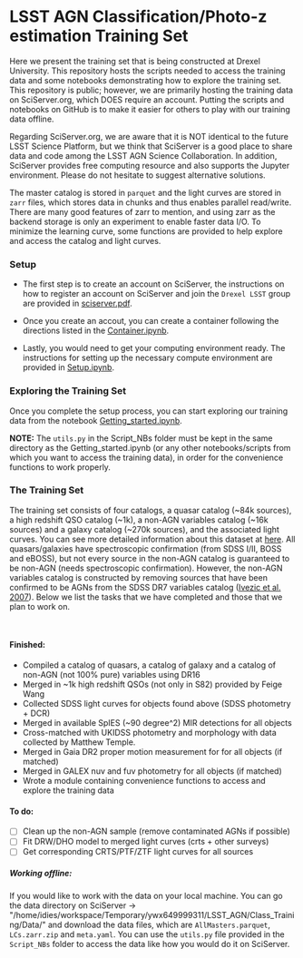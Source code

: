# LSST AGN Classification/Photo-z estimation Training Set

Here we present the training set that is being constructed at Drexel
University. This repository hosts the scripts needed to access the
training data and some notebooks demonstrating how to explore the
training set. This repository is public; 
however, we are primarily hosting the training data on SciServer.org,
which DOES require an account. Putting the scripts
and notebooks on GitHub is to make it easier for others to play
with our training data offline.

Regarding SciServer.org, we are aware that it is NOT identical to the
future LSST Science Platform, but we think that SciServer is a good
place to share data and code among the LSST AGN Science Collaboration.
In addition, SciServer provides free computing resource and also
supports the Jupyter environment. Please do not hesitate to suggest
alternative solutions.

The master catalog is stored in `parquet` and the light curves are
stored in `zarr` files, which stores data in chunks and thus enables
parallel read/write. There are many good features of zarr to mention,
and using zarr as the backend storage is only an experiment to enable
faster data I/O. To minimize the learning curve, some functions are
provided to help explore and access the catalog and light curves.

### Setup
- The first step is to create an account on SciServer, the instructions
  on how to register an account on SciServer and join the `Drexel LSST` 
  group are provided in [sciserver.pdf](Setup/sciserver.pdf). 

- Once you create an accout, you can create a container following the 
  directions listed in the [Container.ipynb](Setup/Container.ipynb).

- Lastly, you would need to get your computing environment ready. 
  The instructions for setting up the necessary compute environment are 
  provided in [Setup.ipynb](Setup/Setup.ipynb).

### Exploring the Training Set
Once you complete the setup process, you can start exploring our training data 
from the notebook [Getting_started.ipynb](Script_NBs/00_Getting_started.ipynb).

**NOTE:** The `utils.py` in the Script_NBs folder must be kept in the same directory 
as the Getting_started.ipynb (or any other notebooks/scripts from which you want to access 
the training data), in order for the convenience functions to work properly.

### The Training Set
The training set consists of four catalogs, a quasar catalog (~84k
sources), a high redshift QSO catalog (~1k), a non-AGN variables catalog (~16k sources) 
and a galaxy catalog (~270k sources), and the associated light curves. 
You can see more detailed information about this dataset at [here](./Data_Stat.md). 
All quasars/galaxies have spectroscopic confirmation
(from SDSS I/II, BOSS and eBOSS), but not every source in the non-AGN
catalog is guaranteed to be non-AGN (needs spectroscopic
confirmation). However, the non-AGN variables catalog is constructed by removing
sources that have been confirmed to be AGNs from the SDSS DR7
variables catalog ([Ivezic et al. 2007](http://faculty.washington.edu/ivezic/sdss/catalogs/S82variables.html)). 
Below we list the tasks that we have completed and those that we plan to work on.

<br/>

#### Finished:
- Compiled a catalog of quasars, a catalog of galaxy and a catalog of non-AGN (not 100% pure) 
  variables using DR16
- Merged in ~1k high redshift QSOs (not only in S82) provided by Feige Wang
- Collected SDSS light curves for objects found above (SDSS photometry + DCR)
- Merged in available SpIES (~90 degree^2) MIR detections for all objects
- Cross-matched with UKIDSS photometry and morphology with data collected by Matthew Temple.
- Merged in Gaia DR2 proper motion measurement for for all objects (if matched)
- Merged in GALEX nuv and fuv photometry for all objects (if matched)
- Wrote a module containing convenience functions to access and explore the training data

#### To do:
- [ ] Clean up the non-AGN sample (remove contaminated AGNs if possible)
- [ ] Fit DRW/DHO model to merged light curves (crts + other surveys)
- [ ] Get corresponding CRTS/PTF/ZTF light curves for all sources

##### Working offline:
If you would like to work with the data on your local machine. You can go the data directory on SciServer -> "/home/idies/workspace/Temporary/ywx649999311/LSST_AGN/Class_Training/Data/" and download the data files, which are `AllMasters.parquet`, `LCs.zarr.zip` and `meta.yaml`. You can use the `utils.py` file provided in the `Script_NBs` folder to access the data like how you would do it on SciServer.  
